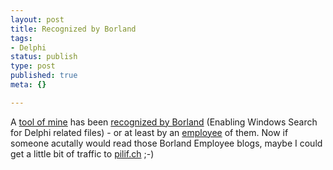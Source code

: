 ```yaml
---
layout: post
title: Recognized by Borland
tags:
- Delphi
status: publish
type: post
published: true
meta: {}

---
```

A <a href="http://www.pilif.ch/stuff/pershchg/index.php">tool of mine</a> has been <a href="http://homepages.borland.com/strefethen/index.php?pagename=Main.TipsPage">recognized by Borland</a> (Enabling Windows Search for Delphi related files) - or at least by an <a href="http://homepages.borland.com/strefethen/">employee</a> of them. Now if someone acutally would read those Borland Employee blogs, maybe I could get a little bit of traffic to <a href="http://www.pilif.ch">pilif.ch</a> ;-)
